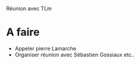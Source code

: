 Réunion avec TLm
# A faire
- Appeler pierre Lamarche
- Organiser réunion avec Sébastien Gossiaux etc..

